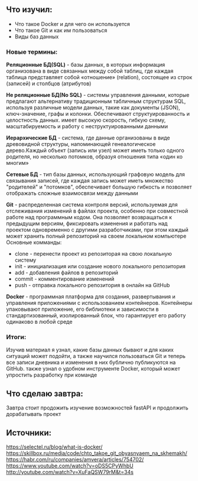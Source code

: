 ## Что изучил:
- Что такое Docker и для чего он используется
- Что такое Git и как им пользоваться
- Виды баз данных
### Новые термины:
**Реляционные БД(SQL)** - базы данных, в которых информация организована в виде связанных между собой таблиц, где каждая таблица представляет собой «отношение» (relation), состоящее из строк (записей) и столбцов (атрибутов)

**Не реляционные БД(No SQL)** - системы управления данными, которые предлагают альтернативу традиционным табличным структурам SQL, используя различные модели данных, такие как документы (JSON), ключ-значение, графы и колонки. Обеспечивают структуированность и целостность данных. имеет высокую скорость, гибкую схему, масштабируемость и работу с неструктуированными данными

**Иерархические БД** - система, где данные организованы в виде древовидной структуры, напоминающей генеалогическое дерево.Каждый объект (запись или узел) может иметь только одного родителя, но несколько потомков, образуя отношения типа «один ко многим»

**Сетевые БД** - тип базы данных, использующий графовую модель для связывания записей, где каждая запись может иметь множество "родителей" и "потомков", обеспечивает большую гибкость и позволяет отображать сложные взаимосвязи между данными

**Git** - распределенная система контроля версий, используемая для отслеживания изменений в файлах проекта, особенно при совместной работе над программным кодом. Она позволяет возвращаться к предыдущим версиям, фиксировать изменения и работать над проектом одновременно с другими разработчиками, при этом каждый может хранить полный репозиторий на своем локальном компьютере
Основные комманды:
- clone - перенести проект из репозиторая на свою локальную систему
- init - инициализация или создание нового локального репозитория
- add - добавления файлов в репозиторий
- commit - комментирование изменений
- push - отправка локального репозитория в онлайн на GitHub

**Docker** - программная платформа для создания, развертывания и управления приложениями с использованием контейнеров. Контейнеры упаковывают приложение, его библиотеки и зависимости в стандартизованный, изолированный блок, что гарантирует его работу одинаково в любой среде

### Итоги:
Изучив материал я узнал, какие базы данных бывают и для каких ситуаций может подойти, а также научился пользоваться Git и теперь все записи дневника и изменения в них бублично публикуются на GitHub. также узнал о удобном инструменте Docker, который может упростить разработку при команде

##  Что сделаю завтра:
Завтра стоит продожить изучение возможностей fastAPI и продолжить дорабатывать проект

## Источники:
https://selectel.ru/blog/what-is-docker/
https://skillbox.ru/media/code/chto_takoe_git_obyasnyaem_na_skhemakh/
https://habr.com/ru/companies/amvera/articles/754702/
https://www.youtube.com/watch?v=oDS5CPyWhbU
http://youtube.com/watch?v=XuFaQSW79rM&t=34s



